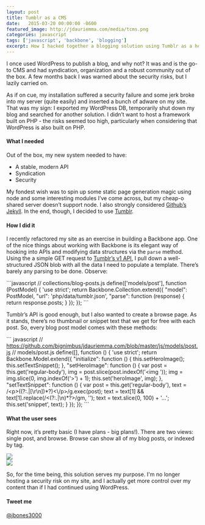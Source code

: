 ```yaml
---
layout: post
title: Tumblr as a CMS
date:   2015-03-20 00:00:00 -0600
featured_image: http://jdauriemma.com/media/tcms.png
categories: javascript
tags: ['javascript', 'backbone', 'blogging']
excerpt: How I hacked together a blogging solution using Tumblr as a headless CMS.  Backbone.js handled state and markup parsing on the client side.
---
```


<p>
I once used WordPress to publish a blog, and why not?  It was and is the go-to CMS and had syndication, organization and a robust community out of the box.  A few months back I was warned about the security risks, but I lazily carried on.
</p>
<p>
As if on cue, my installation suffered a security failure and some jerk broke into my server (quite easily) and inserted a bunch of adware on my site.  That was my sign: I exported my WordPress DB, temporarily shut down my blog and searched for another solution.  I didn’t want to host a framework built on PHP - the risks seemed too high, particularly when considering that WordPress is also built on PHP.
</p>
<h4>What I needed</h4>
<p>
Out of the box, my new system needed to have:
</p><ul><li>A stable, modern API</li>
<li>Syndication</li>
<li>Security</li>
</ul><p>
My fondest wish was to spin up some static page generation magic using node and some interesting modules I’ve come across, but my cheap-o shared server doesn’t support node.  I also strongly considered <a href="//help.github.com/articles/using-jekyll-with-pages/">Github’s Jekyll</a>.  In the end, though, I decided to use <a href="//tumblr.com">Tumblr</a>.
</p>
<h4>How I did it</h4>
<p>
I recently refactored my site as an exercise in building a Backbone app.  One of the nice things about working with Backbone is its elegant way of hooking into APIs and modifying data structures via the <code>parse</code> method.  Using the a simple GET request to <a href="https://www.tumblr.com/docs/en/api/v1">Tumblr’s v1 API</a>, I pull down a well-structured JSON blob with all the data I need to populate a template.  There’s barely any parsing to be done.  Observe:
</p>
```javascript
// collections/blog-posts.js
define(['models/post'],
function (PostModel) {
    'use strict';
    return Backbone.Collection.extend({
        "model": PostModel,
        "url": 'php/data/tumblr.json',
        "parse": function (response) {
            return response.posts;
        }
    });
});
```
<p>
Tumblr’s API is good enough, but I also wanted to create a browse page.  As it stands, there’s no thumbnail or snippet text that we get for free with each post.  So, every blog post model comes with these methods:
</p>
``` javascript
// <a href="https://github.com/bignimbus/jdauriemma.com/blob/master/js/models/post.js">https://github.com/bignimbus/jdauriemma.com/blob/master/js/models/post.js</a>
// models/post.js
define([], function () {
    'use strict';
    return Backbone.Model.extend({
        "initialize": function () {
            this.setHeroImage();
            this.setTextSnippet();
        },
        "setHeroImage": function () {
            var post = this.get('regular-body'),
                img = post.slice(post.indexOf('&lt;img '));
            img = img.slice(0, img.indexOf('&gt;') + 1);
            this.set('heroImage', img);
        },
        "setTextSnippet": function () {
            var post = this.get('regular-body'),
                text = /&lt;p&gt;((?:.|[\r\n])*?)&lt;\/p&gt;/g.exec(post);
            text = text[1] &amp;&amp; text[1].replace(/&lt;(?:.|\n)*?&gt;/gm, '');
            text = text.slice(0, 100) + '...';
            this.set('snippet', text);
        }
    });
});
```
<h4>What the user sees</h4>
<p>
Right now, it’s pretty basic (I have plans - big plans!).  There are two views: single post, and browse.  Browse can show all of my blog posts, or indexed by tag.
</p>
<img src="http://jdauriemma.com/media/blog-post.png"><br><img src="http://jdauriemma.com/media/blog-browse.png"><p>
So, for the time being, this solution serves my purpose. I'm no longer hosting a security risk on my site, and I actually get more control over my content than if I had continued using WordPress.
</p>
<h4>Tweet me</h4>
<p>
<a href="https://twitter.com/jbones3000">@jbones3000</a>
</p></p>
